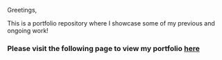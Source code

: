 Greetings,

This is a portfolio repository where I showcase some of my previous and ongoing work!

### Please visit the following page to view my portfolio [here](https://faisaltf.github.io/)
